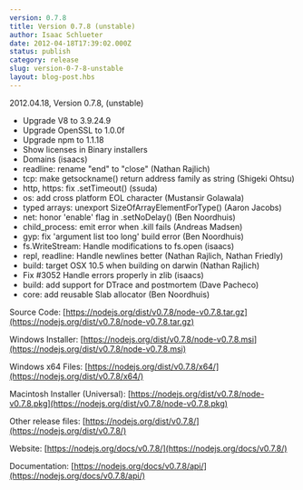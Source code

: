 ```yaml
---
version: 0.7.8
title: Version 0.7.8 (unstable)
author: Isaac Schlueter
date: 2012-04-18T17:39:02.000Z
status: publish
category: release
slug: version-0-7-8-unstable
layout: blog-post.hbs
---
```


2012.04.18, Version 0.7.8, (unstable)

- Upgrade V8 to 3.9.24.9
- Upgrade OpenSSL to 1.0.0f
- Upgrade npm to 1.1.18
- Show licenses in Binary installers
- Domains (isaacs)
- readline: rename "end" to "close" (Nathan Rajlich)
- tcp: make getsockname() return address family as string (Shigeki Ohtsu)
- http, https: fix .setTimeout() (ssuda)
- os: add cross platform EOL character (Mustansir Golawala)
- typed arrays: unexport SizeOfArrayElementForType() (Aaron Jacobs)
- net: honor 'enable' flag in .setNoDelay() (Ben Noordhuis)
- child_process: emit error when .kill fails (Andreas Madsen)
- gyp: fix 'argument list too long' build error (Ben Noordhuis)
- fs.WriteStream: Handle modifications to fs.open (isaacs)
- repl, readline: Handle newlines better (Nathan Rajlich, Nathan Friedly)
- build: target OSX 10.5 when building on darwin (Nathan Rajlich)
- Fix #3052 Handle errors properly in zlib (isaacs)
- build: add support for DTrace and postmortem (Dave Pacheco)
- core: add reusable Slab allocator (Ben Noordhuis)

Source Code: [https://nodejs.org/dist/v0.7.8/node-v0.7.8.tar.gz](https://nodejs.org/dist/v0.7.8/node-v0.7.8.tar.gz)

Windows Installer: [https://nodejs.org/dist/v0.7.8/node-v0.7.8.msi](https://nodejs.org/dist/v0.7.8/node-v0.7.8.msi)

Windows x64 Files: [https://nodejs.org/dist/v0.7.8/x64/](https://nodejs.org/dist/v0.7.8/x64/)

Macintosh Installer (Universal): [https://nodejs.org/dist/v0.7.8/node-v0.7.8.pkg](https://nodejs.org/dist/v0.7.8/node-v0.7.8.pkg)

Other release files: [https://nodejs.org/dist/v0.7.8/](https://nodejs.org/dist/v0.7.8/)

Website: [https://nodejs.org/docs/v0.7.8/](https://nodejs.org/docs/v0.7.8/)

Documentation: [https://nodejs.org/docs/v0.7.8/api/](https://nodejs.org/docs/v0.7.8/api/)
